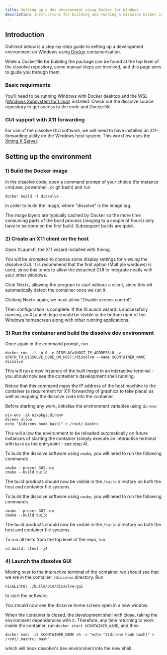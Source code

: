 ```yaml
---
title: Setting up a dev environment using Docker for Windows
description: Instructions for building and running a dissolve Docker image on Windows, including GUI support
---
```


## Introduction

Outlined below is a step-by-step guide to setting up a development environment on Windows using [Docker](https://www.docker.com/products/docker-desktop/) containerisation.

While a Dockerfile for building the package can be found at the top level of the dissolve repository, some manual steps are involved, and this
page aims to guide you through them.

### Basic requirments

You'll need to be running Windows with Docker desktop and the WSL ([Windows Subsystem for Linux](https://learn.microsoft.com/en-us/windows/wsl/install)) installed.
Check out the dissolve source repository to get access to the code and Dockerfile.

### GUI support with X11 forwarding

For use of the dissolve GUI software, we will need to have installed an X11-forwarding utility on the Windows host system.
This workflow uses the [Xming X Server](http://www.straightrunning.com/XmingNotes/).

## Setting up the environment

### 1) Build the Docker image

In the dissolve code, open a command prompt of your choice (for instance cmd.exe, powershell, or git bash) and run
```shell
docker build -t dissolve .
```
in order to build the image, where "dissolve" is the image tag.

The image layers are typically cached by Docker so the more time consuming parts of the build process (ranging to a couple of hours) only have to be done on the first build. Subsequent builds are quick.

### 2) Create an X11 client on the host

Open XLaunch, the X11 wizard installed with Xming.

You will be prompted to choose some display settings for viewing the dissolve GUI. It is recommend that the first option (Multiple windows)
is used, since this tends to allow the detached GUI to integrate neatly with your other windows.

Click Next>, allowing the program to start without a client, since this wil automatically detect the container once we run it.

Clicking Next> again, we must allow "Disable access control".

Then configuration is complete. If the XLaunch wizard is successfully running, an XLaunch logo should be visible in the bottom right of the Windows homescreen along with other running applications.

### 3) Run the container and build the dissolve dev environment

Once again in the command prompt, run
```shell
docker run -it -u 0 -e DISPLAY=$HOST_IP_ADDRESS:0 -v $PATH_TO_DISSOLVE_CODE_ON_HOST:/dissolve --name $CONTAINER_NAME dissolve
```

This will run a new instance of the built image in an interactive terminal - you should now see the container's development shell running.

Notice that this command maps the IP address of the host machine to the container (a requirement for X11 forwarding of graphics to take place) as well as mapping the dissolve code into the container. 

Before starting any work, initialise the environment variables using `direnv`:
```shell
nix-env -iA nixpkgs.direnv
direnv allow
echo "$(direnv hook bash)" > /root/.bashrc
```
This will allow the environment to be reloaded automatically on future instances of starting the container (simply execute an interactive terminal with `bash` as the entrypoint - see step 4).

To build the dissolve software using `cmake`, you will need to run the following commands
```shell
cmake --preset GUI-nix
cmake --build build
```
The build products should now be visible in the `/build` directory on both the host and container file systems.

To build the dissolve software using `cmake`, you will need to run the following commands
```shell
cmake --preset GUI-nix
cmake --build build
```
The build products should now be visible in the `/build` directory on both the host and container file systems.

To run all tests from the top level of the repo, run 
```shell
cd build; ctest -j4
```

### 4) Launch the dissolve GUI

Moving over to the interactive terminal of the container, we should see that we are in the container `/dissolve` directory.
Run 
```shell
nixGLIntel ./build/bin/dissolve-gui
``` 
to start the software.

You should now see the dissolve home screen open in a new window.

When the container is closed, the development shell with close, taking the environment dependencies with it.
Therefore, any time returning to work inside the container, run  `docker start $CONTAINER_NAME`, and then
```shell
docker exec -it $CONTAINER_NAME sh -c "echo "$(direnv hook bash)" > /root/.bashrc; bash"
```
which will hook dissolve's dev environment into the new shell.